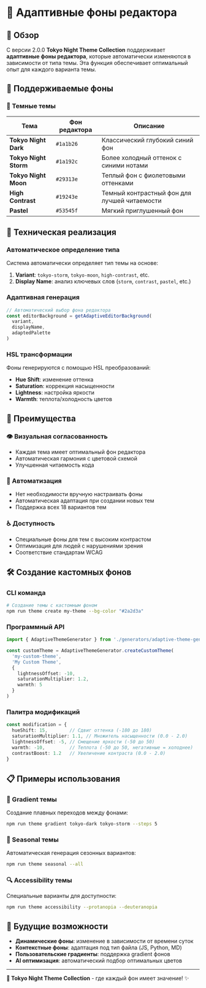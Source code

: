 # 🎨 Адаптивные фоны редактора

## 📌 Обзор

С версии 2.0.0 **Tokyo Night Theme Collection** поддерживает **адаптивные фоны редактора**, которые автоматически изменяются в зависимости от типа темы. Эта функция обеспечивает оптимальный опыт для каждого варианта темы.

## 🌈 Поддерживаемые фоны

### 🌙 Темные темы

| Тема | Фон редактора | Описание |
|------|---------------|----------|
| **Tokyo Night Dark** | `#1a1b26` | Классический глубокий синий фон |
| **Tokyo Night Storm** | `#1a192c` | Более холодный оттенок с синими нотами |
| **Tokyo Night Moon** | `#29313e` | Теплый фон с фиолетовыми оттенками |
| **High Contrast** | `#19243e` | Темный контрастный фон для лучшей читаемости |
| **Pastel** | `#53545f` | Мягкий приглушенный фон |

## 🔧 Техническая реализация

### Автоматическое определение типа

Система автоматически определяет тип темы на основе:

1. **Variant**: `tokyo-storm`, `tokyo-moon`, `high-contrast`, etc.
2. **Display Name**: анализ ключевых слов (`storm`, `contrast`, `pastel`, etc.)

### Адаптивная генерация

```typescript
// Автоматический выбор фона редактора
const editorBackground = getAdaptiveEditorBackground(
  variant,
  displayName,
  adaptedPalette
)
```

### HSL трансформации

Фоны генерируются с помощью HSL преобразований:

- **Hue Shift**: изменение оттенка
- **Saturation**: коррекция насыщенности
- **Lightness**: настройка яркости
- **Warmth**: теплота/холодность цветов

## 🎯 Преимущества

### 👁️ Визуальная согласованность

- Каждая тема имеет оптимальный фон редактора
- Автоматическая гармония с цветовой схемой
- Улучшенная читаемость кода

### 🤖 Автоматизация

- Нет необходимости вручную настраивать фоны
- Автоматическая адаптация при создании новых тем
- Поддержка всех 18 вариантов тем

### ♿ Доступность

- Специальные фоны для тем с высоким контрастом
- Оптимизация для людей с нарушениями зрения
- Соответствие стандартам WCAG

## 🛠️ Создание кастомных фонов

### CLI команда

```bash
# Создание темы с кастомным фоном
npm run theme create my-theme --bg-color "#2a2d3a"
```

### Программный API

```typescript
import { AdaptiveThemeGenerator } from './generators/adaptive-theme-generator'

const customTheme = AdaptiveThemeGenerator.createCustomTheme(
  'my-custom-theme',
  'My Custom Theme',
  {
    lightnessOffset: -10,
    saturationMultiplier: 1.2,
    warmth: 5
  }
)
```

### Палитра модификаций

```typescript
const modification = {
  hueShift: 15,        // Сдвиг оттенка (-180 до 180)
  saturationMultiplier: 1.1, // Множитель насыщенности (0.0 - 2.0)
  lightnessOffset: -5, // Смещение яркости (-50 до 50)
  warmth: -10,         // Теплота (-50 до 50, негативные = холоднее)
  contrastBoost: 1.2   // Увеличение контраста (0.0 - 2.0)
}
```

## 📋 Примеры использования

### 🌟 Gradient темы

Создание плавных переходов между фонами:

```bash
npm run theme gradient tokyo-dark tokyo-storm --steps 5
```

### 🎨 Seasonal темы

Автоматическая генерация сезонных вариантов:

```bash
npm run theme seasonal --all
```

### 🔍 Accessibility темы

Специальные варианты для доступности:

```bash
npm run theme accessibility --protanopia --deuteranopia
```

## 🔮 Будущие возможности

- **Динамические фоны**: изменение в зависимости от времени суток
- **Контекстные фоны**: адаптация под тип файла (JS, Python, MD)
- **Пользовательские градиенты**: поддержка gradient фонов
- **AI оптимизация**: автоматический подбор оптимальных цветов

---

**🌃 Tokyo Night Theme Collection** - где каждый фон имеет значение! ✨
